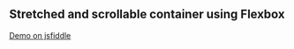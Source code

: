 ## Stretched and scrollable container using Flexbox

[Demo on jsfiddle](https://jsfiddle.net/re5pawn/svtj6e79/)